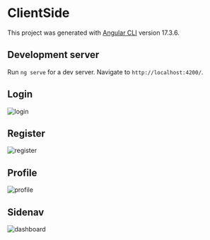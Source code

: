 # ClientSide

This project was generated with [Angular CLI](https://github.com/angular/angular-cli) version 17.3.6.

## Development server

Run `ng serve` for a dev server. Navigate to `http://localhost:4200/`. 

## Login
![login](https://github.com/beheddin/OsmoseInverse-client_side/assets/72648203/8853701a-50f2-480e-8479-da87061dac28)

## Register
![register](https://github.com/beheddin/OsmoseInverse-client_side/assets/72648203/41ec8865-1289-45ad-9019-c728202a363b)

## Profile
![profile](https://github.com/beheddin/OsmoseInverse-client_side/assets/72648203/8876adf0-2991-4b1f-885f-8a2a0b30621f)

## Sidenav
![dashboard](https://github.com/beheddin/OsmoseInverse-client_side/assets/72648203/fedd6d3e-99e6-4edd-a55f-b24cd992c1ef)

